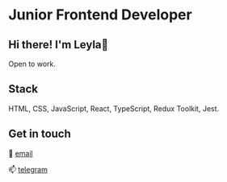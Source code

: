 
# Junior Frontend Developer

## Hi there! I'm Leyla🪷

Open to work.

## Stack

HTML, CSS, JavaScript, React, TypeScript, Redux Toolkit, Jest.

## Get in touch
📨 [email](lejla.eyvazova@gmail.com)

📫 [telegram](https://t.me/laylaeyvazova)

